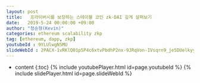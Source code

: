 ```yaml
---
layout: post
title:   프라이버시를 보장하는 스테이블 코인 zk-DAI 깊게 살펴보기
date:   2019-5-24 00:00:00 +09:00
author: "정순형(Kevin)"
categories: ethereum scalability zkp
tag: [ethereum, dapp, zkp]
youtubeId : 9YLUlwgN5MU
slideWebId : 2PACX-1vRKlQ01p5P4c6xtvPbdhP2nx-9JRqVon-IVsqrn9_je5DUelkyyax7yWcKb7dO3oSbRhu42rO1GgHzR
---
```

* content
{:toc}
{% include youtubePlayer.html id=page.youtubeId %}
{% include slidePlayer.html id=page.slideWebId %}
